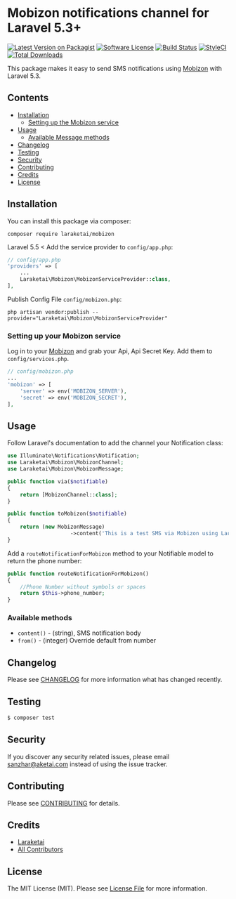 # Mobizon notifications channel for Laravel 5.3+

[![Latest Version on Packagist](https://img.shields.io/packagist/v/laraketai/mobizon.svg?style=flat-square)](https://packagist.org/packages/laraketai/mobizon)
[![Software License](https://img.shields.io/badge/license-MIT-brightgreen.svg?style=flat-square)](LICENSE.md)
[![Build Status](https://img.shields.io/travis/laraketai/mobizon/master.svg?style=flat-square)](https://travis-ci.org/laraketai/mobizon)
[![StyleCI](https://styleci.io/repos/163931117/shield)](https://styleci.io/repos/163931117)
[![Total Downloads](https://img.shields.io/packagist/dt/laraketai/mobizon.svg?style=flat-square)](https://packagist.org/packages/laraketai/mobizon)


This package makes it easy to send SMS notifications using [Mobizon](https://mobizon.kz) with Laravel 5.3.

## Contents

- [Installation](#installation)
	- [Setting up the Mobizon service](#setting-up-the-Mobizon-service)
- [Usage](#usage)
	- [Available Message methods](#available-message-methods)
- [Changelog](#changelog)
- [Testing](#testing)
- [Security](#security)
- [Contributing](#contributing)
- [Credits](#credits)
- [License](#license)


## Installation

You can install this package via composer:
```
composer require laraketai/mobizon
```

Laravel 5.5 < Add the service provider to  `config/app.php`:

```php
// config/app.php
'providers' => [
    ...
    Laraketai\Mobizon\MobizonServiceProvider::class,
],
```

Publish Config File `config/mobizon.php`:
```
php artisan vendor:publish --provider="Laraketai\Mobizon\MobizonServiceProvider"
```


### Setting up your Mobizon service
Log in to your [Mobizon](https://mobizon.kz/help/api-docs/sms-api) and grab your Api, Api Secret Key. Add them to `config/services.php`.  

```php
// config/mobizon.php
...
'mobizon' => [
    'server' => env('MOBIZON_SERVER'),
    'secret' => env('MOBIZON_SECRET'),
],
```

## Usage

Follow Laravel's documentation to add the channel your Notification class:

```php
use Illuminate\Notifications\Notification;
use Laraketai\Mobizon\MobizonChannel;
use Laraketai\Mobizon\MobizonMessage;

public function via($notifiable)
{
    return [MobizonChannel::class];
}

public function toMobizon($notifiable)
{
    return (new MobizonMessage)
                    ->content('This is a test SMS via Mobizon using Laravel Notifications!');
}
```  

Add a `routeNotificationForMobizon` method to your Notifiable model to return the phone number:  

```php
public function routeNotificationForMobizon()
{
    //Phone Number without symbols or spaces
    return $this->phone_number;
}
```    

### Available methods

* `content()` - (string), SMS notification body
* `from()` - (integer) Override default from number

## Changelog

Please see [CHANGELOG](CHANGELOG.md) for more information what has changed recently.

## Testing

``` bash
$ composer test
```

## Security

If you discover any security related issues, please email sanzhar@aketai.com instead of using the issue tracker.

## Contributing

Please see [CONTRIBUTING](CONTRIBUTING.md) for details.

## Credits

- [Laraketai](https://github.com/laraketai)
- [All Contributors](../../contributors)

## License

The MIT License (MIT). Please see [License File](LICENSE.md) for more information.
